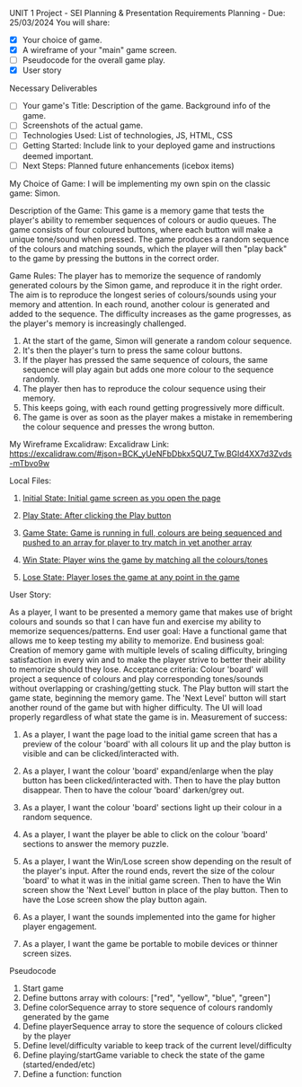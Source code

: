UNIT 1 Project - SEI
Planning & Presentation Requirements
Planning - Due: 25/03/2024
You will share:
- [x] Your choice of game.
- [x] A wireframe of your "main" game screen.
- [ ] Pseudocode for the overall game play.
- [x] User story

Necessary Deliverables
- [ ] Your game's Title: Description of the game. Background info of the game.
- [ ] Screenshots of the actual game.
- [ ] Technologies Used: List of technologies, JS, HTML, CSS
- [ ] Getting Started: Include link to your deployed game and instructions deemed important.
- [ ] Next Steps: Planned future enhancements (icebox items)

My Choice of Game:
I will be implementing my own spin on the classic game: Simon. 

Description of the Game:
This game is a memory game that tests the player's ability to remember sequences of colours or audio queues. The game consists of four coloured buttons, where each button will make a unique tone/sound when pressed. The game produces a random sequence of the colours and matching sounds, which the player will then "play back" to the game by pressing the buttons in the correct order.

Game Rules:
The player has to memorize the sequence of randomly generated colours by the Simon game, and reproduce it in the right order. The aim is to reproduce the longest series of colours/sounds using your memory and attention. In each round, another colour is generated and added to the sequence. The difficulty increases as the game progresses, as the player's memory is increasingly challenged.
1. At the start of the game, Simon will generate a random colour sequence.
2. It's then the player's turn to press the same colour buttons.
3. If the player has pressed the same sequence of colours, the same sequence will play again but adds one more colour to the sequence randomly.
4. The player then has to reproduce the colour sequence using their memory.
5. This keeps going, with each round getting progressively more difficult.
6. The game is over as soon as the player makes a mistake in remembering the colour sequence and presses the wrong button.



My Wireframe Excalidraw:
Excalidraw Link:
https://excalidraw.com/#json=BCK_yUeNFbDbkx5QU7_Tw,BGld4XX7d3Zvds-mTbvo9w

Local Files:
1. [Initial State: Initial game screen as you open the page](\\wsl.localhost\Ubuntu\home\marty\code\project-u1-personal\Wireframe\SIMON01INIT)

2. [Play State: After clicking the Play button](\\wsl.localhost\Ubuntu\home\marty\code\project-u1-personal\Wireframe\SIMON02PLAY)

3. [Game State: Game is running in full, colours are being sequenced and pushed to an array for player to try match in yet another array](\\wsl.localhost\Ubuntu\home\marty\code\project-u1-personal\Wireframe\SIMON03GAME)

4. [Win State: Player wins the game by matching all the colours/tones](\\wsl.localhost\Ubuntu\home\marty\code\project-u1-personal\Wireframe\SIMON04WIN)

5. [Lose State: Player loses the game at any point in the game](\\wsl.localhost\Ubuntu\home\marty\code\project-u1-personal\Wireframe\SIMON05LOSE)



User Story:

As a player, I want to be presented a memory game that makes use of bright colours and sounds so that I can have fun and exercise my ability to memorize sequences/patterns. 
End user goal: Have a functional game that allows me to keep testing my ability to memorize. 
End business goal: Creation of memory game with multiple levels of scaling difficulty, bringing satisfaction in every win and to make the player strive to better their ability to memorize should they lose. 
Acceptance criteria: Colour 'board' will project a sequence of colours and play corresponding tones/sounds without overlapping or crashing/getting stuck. The Play button will start the game state, beginning the memory game. The 'Next Level' button will start another round of the game but with higher difficulty. The UI will load properly regardless of what state the game is in.
Measurement of success: 

1. As a player, I want the page load to the initial game screen that has a preview of the colour 'board' with all colours lit up and the play button is visible and can be clicked/interacted with.

2. As a player, I want the colour 'board' expand/enlarge when the play button has been clicked/interacted with. Then to have the play button disappear. Then to have the colour 'board' darken/grey out.

3. As a player, I want the colour 'board' sections light up their colour in a random sequence.

4. As a player, I want the player be able to click on the colour 'board' sections to answer the memory puzzle.

5. As a player, I want the Win/Lose screen show depending on the result of the player's input. After the round ends, revert the size of the colour 'board' to what it was in the initial game screen. Then to have the Win screen show the 'Next Level' button in place of the play button. Then to have the Lose screen show the play button again.

6. As a player, I want the sounds implemented into the game for higher player engagement.

7. As a player, I want the game be portable to mobile devices or thinner screen sizes.



Pseudocode
1. Start game
2. Define buttons array with colours: ["red", "yellow", "blue", "green"]
3. Define colorSequence array to store sequence of colours randomly generated by the game
4. Define playerSequence array to store the sequence of colours clicked by the player
5. Define level/difficulty variable to keep track of the current level/difficulty
6. Define playing/startGame variable to check the state of the game (started/ended/etc)
7. Define a function: function 